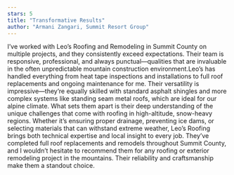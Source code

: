```yaml
---
stars: 5
title: "Transformative Results"
author: "Armani Zangari, Summit Resort Group"
---
```

I’ve worked with Leo’s Roofing and Remodeling in Summit County on multiple projects, and they consistently exceed expectations. Their team is responsive, professional, and always punctual—qualities that are invaluable in the often unpredictable mountain construction environment.​
Leo’s has handled everything from heat tape inspections and installations to full roof replacements and ongoing maintenance for me. Their versatility is impressive—they’re equally skilled with standard asphalt shingles and more complex systems like standing seam metal roofs, which are ideal for our alpine climate.​
What sets them apart is their deep understanding of the unique challenges that come with roofing in high-altitude, snow-heavy regions. Whether it’s ensuring proper drainage, preventing ice dams, or selecting materials that can withstand extreme weather, Leo’s Roofing brings both technical expertise and local insight to every job.​
They’ve completed full roof replacements and remodels throughout Summit County, and I wouldn’t hesitate to recommend them for any roofing or exterior remodeling project in the mountains. Their reliability and craftsmanship make them a standout choice.